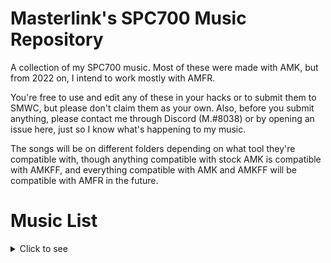# Masterlink's SPC700 Music Repository

A collection of my SPC700 music. Most of these were made with AMK, but from 2022 on, I intend to work mostly with AMFR.

You're free to use and edit any of these in your hacks or to submit them to SMWC, but please don't claim them as your own. Also, before you submit anything, please contact me through Discord (M.#8038) or by opening an issue here, just so I know what's happening to my music.

The songs will be on different folders depending on what tool they're compatible with, though anything compatible with stock AMK is compatible with AMKFF, and everything compatible with AMK and AMKFF will be compatible with AMFR in the future.

# Music List
<details>
<summary>Click to see</summary>
  
[1]: Compatible only with [AMKFF Beta / Bleeding Edge](https://www.atarismwc.com/amkff_releases/).<br>
[2]: Incompatible with SMW. Listening only.<br>
[3]: Compatible only with [Addmusic Fortaleza Reznor](https://www.smwcentral.net/?p=viewthread&t=120403).
  
Note: Always assume that the ports are fully sampled, unless specified otherwise.
  
- Bunny Must Die! (2006) - Knightmare Again [3]
- Castlevania: Aria of Sorrow - Castle Corridor
- Castlevania: Harmony of Dissonance - Chapel of Dissonance [Unsampled]
- Castlevania: Legends - Highest Castle Floor (Stage 4) 16-bit Remix [Unsampled]
- CUSTOM (Nox-Kixune) - Pirates
- Cyber Shadow - Meckacity Ruins (Stage 3) [Unsampled]
- Donkey Kong Country - Mine Cart Madness
- Donkey Kong Country 2: Diddy's Kong Quest - Boss Bossanova [Unsampled/Sampled]
- Donkey Kong Country 2: Diddy's Kong Quest - Token Tango
- Donkey Kong Land - Flooded Ruins
- Elevator Action (GBA) - Stage 7
- Etrian Odyssey - Destruction Begets Decay (RS1 Style)
- Final Fantasy I (PS1) - Chaos' Temple
- Final Fantasy III - Priestess Aria
- Final Fantasy V - A New World
- Final Fantasy V - Clash on the Big Bridge
- Final Fantasy VI - Kefka's Tower
- Final Fantasy VI - Searching for Friends [Unsampled]
- Final Fantasy VI - The Fierce Battle [Unsampled/Sampled]
- Final Fantasy VII - Forested Temple [Unsampled]
- Final Fantasy VII - Still More Fighting
- Final Fantasy X - Silence Before the Storm
- F-Zero GP Legend - Silence [1] [2]
- Ganbare Goemon 2 - Fortress
- Golden Sun - Isaac's Battle Theme
- Golden Sun - The Elemental Stars
- Golden Sun - Saturos Battle [3]
- Golden Sun, The Lost Age - Felix's Battle Theme
- Kirby & The Amazing Mirror - Boss Battle
- Kirby & The Amazing Mirror - Dark Mind's Second Form
- Kirby & The Amazing Mirror - Fighting Dark Mind in the Sky
- Kirby Dreamland 2 - Dark Castle [Unsampled]
- Kirby Nightmare in Dreamland - Nightmare Battle (Final Boss)
- Kirby Nightmare in Dreamland - Rainbow Resort
- Magical Pop'n - Around the Castle [Unsampled]
- Mario & Luigi: Super Star Saga - Beanbean Fields
- Mario & Luigi: Super Star Saga - Bowser's Castle
- Mario & Luigi: Super Star Saga - Hoohoo Village
- Mega Man & Bass - Museum (Intro Stage) [Unsampled]
- Mega Man Legends - At a Place Nobody Knows
- Mega Man X - Armored Armadilo
- Mega Man X2 - Absolute Zero
- Mega Man X2 - Zero's Rebirth
- Mega Man X3 - Blizzard Buffalo
- Metal Slug 2 / X - Steel Beast 6Beets
- Metal Slug 2 / X / 3 - Final Attack [3]
- Metal Slug 2 / X / 3 - First Contact [2]
- Mother 3 - Mr. Batty Twist
- Pokémon Diamond / Pearl / Platinum - Battle! Champion [1] [2]
- Romancing SaGa 2 - Last Battle
- Romancing SaGa 3 - Byunei's Nest [Unsampled]
- Romancing SaGa 3 - Leonid's Castle [Unsampled]
- Romancing SaGa 3 - Podorui/Podol [Unsampled]
- Romancing SaGa 3 - The Last Battle [1]
- SaGa 2 - Dreadful Fight (RS3 Arrangement)
- SaGa Frontier - Battle 2
- SaGa Frontier - Trick
- Secret of Mana - Crystal Forest ~ A Wish [Unsampled]
- Secret of Mana - Forest ~ Into the Thick of it
- Secret of Mana - Ice Palace ~ Eight Ringing Bells
- Secret of Mana - Kakkara Desert ~ Secret of the Arid Sands [Unsampled]
- Secret of Mana - Pandora ~ Rose and Ghost
- Secret of Mana - Sage Joch's Cave ~ The Legend [Unsampled]
- Secret of Mana - Sunken Continent ~ Star of Darkness
- Seiken Densetsu 3 (Trials of Mana) - Ancient Dolphin
- Seiken Densetsu 3 (Trials of Mana) - Electric Talk [1]
- Seiken Densetsu 3 (Trials of Mana) - Few Paths Forbidden [Unsampled]
- Seiken Densetsu 3 (Trials of Mana) - Ordinary People
- Seiken Densetsu 3 (Trials of Mana) - Political Pressure 
- Seiken Densetsu 3 (Trials of Mana) - Reincarnation 
- Seiken Densetsu 3 (Trials of Mana) - Strange Medicine 
- Seiken Densetsu 3 (Trials of Mana) - The Sacrifice, Part 3 [1]
- Seiken Densetsu 3 (Trials of Mana) - Three of Darkside 
- Seiken Densetsu 3 (Trials of Mana) - Weird Counterpoint [1]
- Super Adventure Island II - Hiya-Hiya Island 
- Super Bomberman 2 - BGM 2 
- Super Mario RPG - Fight Against an Armed Boss 
- Super Mario RPG - Fight Against Culex 
- Super Mario World - Title Screen (Beta Festive Remix) [Unsampled]
- Tales of Phantasia - Biting Cold [Unsampled]
- Wrecking Crew '98 - Title Screen 
- Xenogears - Faraway Promise 
- Zelda: Majora's Mask - Song of Healing 
- Zelda: Minish Cap - Temple of Droplets [3]
- Zelda: Ocarina of Time/Majora's Mask - Goron City/Village 
  
 </details>
